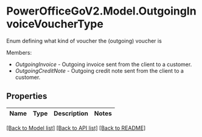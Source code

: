 # PowerOfficeGoV2.Model.OutgoingInvoiceVoucherType
Enum defining what kind of voucher the (outgoing) voucher is<p>Members:</p><ul><li><i>OutgoingInvoice</i> - Outgoing invoice sent from the client to a customer.</li><li><i>OutgoingCreditNote</i> - Outgoing credit note sent from the client to a customer.</li></ul>

## Properties

Name | Type | Description | Notes
------------ | ------------- | ------------- | -------------

[[Back to Model list]](../../README.md#documentation-for-models) [[Back to API list]](../../README.md#documentation-for-api-endpoints) [[Back to README]](../../README.md)


